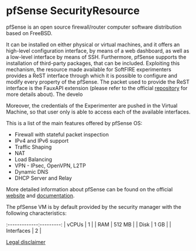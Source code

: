 # pfSense SecurityResource

pfSense is an open source firewall/router computer software distribution based on FreeBSD.

It can be installed on either physical or virtual machines, and it offers an high-level configuration interface, 
by means of a web dashboard, as well as a low-level interface by means of SSH.
Furthermore, pfSense supports the installation of third-party packages, that can be included. Exploiting this mechanism, the resource made 
available for SoftFIRE experimenters provides a ReST interface through which it is possible to configure and modify every property of the pfSense. 
The packet used to provide the ReST interface is the FauxAPI extension (please refer to the official [repository](https://github.com/ndejong/pfsense_fauxapi/) 
for more details about). The develo

Moreover, the credentials of the Experimenter are pushed in the Virtual Machine, so that user only is able to access each of the available
interfaces. 

This is a list of the main features offered by pfSense OS: 

* Firewall with stateful packet inspection
* IPv4 and IPv6 support
* Traffic Shaping
* NAT
* Load Balancing
* VPN - IPsec, OpenVPN, L2TP
* Dynamic DNS
* DHCP Server and Relay 

More detailed information about pfSense can be found on the official [website](https://www.pfsense.org/) 
and [documentation](https://doc.pfsense.org).

The pfSense VM is by default provided by the security manager with the following characteristics:

:-------------:---------:
| vCPUs       | 1       |
| RAM         | 512 MB  |
| Disk        | 1 GB    |
| Interfaces  | 2       |

[Legal disclaimer](https://www.pfsense.org/about-pfsense/)
